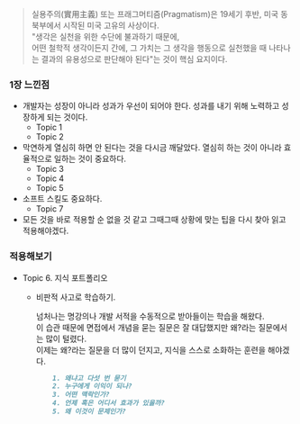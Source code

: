 
> 실용주의(實用主義) 또는 프래그머티즘(Pragmatism)은 19세기 후반, 미국 동북부에서 시작된 미국 고유의 사상이다. <br> 
> "생각은 실천을 위한 수단에 불과하기 때문에, <br>어떤 철학적 생각이든지 간에, 그 가치는 그 생각을 행동으로 실천했을 때 나타나는 결과의 유용성으로 판단해야 된다"는 것이 핵심 요지이다.

### 1장 느낀점
- 개발자는 성장이 아니라 성과가 우선이 되어야 한다. 성과를 내기 위해 노력하고 성장하게 되는 것이다.
  - Topic 1
  - Topic 2
- 막연하게 열심히 하면 안 된다는 것을 다시금 깨달았다. 열심히 하는 것이 아니라 효율적으로 일하는 것이 중요하다.
  - Topic 3
  - Topic 4
  - Topic 5
- 소프트 스킬도 중요하다.
  - Topic 7
- 모든 것을 바로 적용할 순 없을 것 같고 그때그때 상황에 맞는 팁을 다시 찾아 읽고 적용해야겠다.


### 적용해보기
- Topic 6. 지식 포트폴리오
  - 비판적 사고로 학습하기.<br>

    넘처나는 명강의나 개발 서적을 수동적으로 받아들이는 학습을 해왔다. <br> 이 습관 때문에 면접에서 개념을 묻는 질문은 잘 대답했지만 왜?라는 질문에서는 많이 털렸다. <br> 이제는 왜?라는 질문을 더 많이 던지고, 지식을 스스로 소화하는 훈련을 해야겠다.
    ```markdown
        1. 왜냐고 다섯 번 묻기
        2. 누구에게 이익이 되나?
        3. 어떤 맥락인가?
        4. 언제 혹은 어디서 효과가 있을까?
        5. 왜 이것이 문제인가?
    ```

